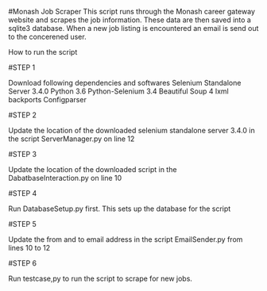#Monash Job Scraper
This script runs through the Monash career gateway website and scrapes the job information. These data are then saved into a sqlite3 database. When a new job listing is encountered an email is send out to the concerened user.

How to run the script

#STEP 1

Download following dependencies and softwares
Selenium Standalone Server 3.4.0
Python 3.6
Python-Selenium 3.4
Beautiful Soup 4
lxml
backports
Configparser

#STEP 2

Update the location of the downloaded selenium standalone server 3.4.0 in the script ServerManager.py on line 12

#STEP 3

Update the location of the downloaded script in the DabatbaseInteraction.py on line 10

#STEP 4

Run DatabaseSetup.py first. This sets up the database for the script

#STEP 5

Update the from and to email address in the script EmailSender.py from lines 10 to 12

#STEP 6

Run testcase,py to run the script to scrape for new jobs.

